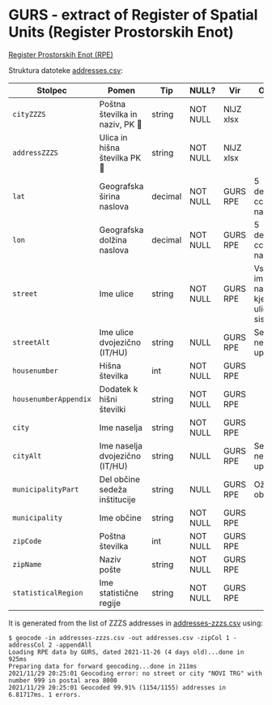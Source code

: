# GURS - extract of Register of Spatial Units (Register Prostorskih Enot)

[Register Prostorskih Enot (RPE)](https://podatki.gov.si/dataset/register-prostorskih-enot)

Struktura datoteke [addresses.csv](addresses.csv):

| Stolpec               | Pomen                              | Tip     | NULL?    | Vir       | Opomba                                       |
|-----------------------|------------------------------------|---------|----------|-----------|----------------------------------------------|
| `cityZZZS`            | Poštna številka in naziv, PK :key: | string  | NOT NULL | NIJZ xlsx |                                              |
| `addressZZZS`         | Ulica in hišna številka PK :key:   | string  | NOT NULL | NIJZ xlsx |                                              |
| `lat`                 | Geografska širina naslova          | decimal | NOT NULL | GURS RPE  | 5 decimalk, cca 1m natančnost                |
| `lon`                 | Geografska dolžina naslova         | decimal | NOT NULL | GURS RPE  | 5 decimalk, cca 1m natančnost                |
| `street`              | Ime ulice                          | string  | NOT NULL | GURS RPE  | Vsebuje ime naselja kjer ni uličnega sistema |
| `streetAlt`           | Ime ulice dvojezično (IT/HU)       | string  | NULL     | GURS RPE  | Se (še?) ne uporablja                        |
| `housenumber`         | Hišna številka                     | int     | NOT NULL | GURS RPE  |                                              |
| `housenumberAppendix` | Dodatek k hišni številki           | string  | NOT NULL | GURS RPE  |                                              |
| `city`                | Ime naselja                        | string  | NOT NULL | GURS RPE  |                                              |
| `cityAlt`             | Ime naselja dvojezično (IT/HU)     | string  | NULL     | GURS RPE  | Se (še?) ne uporablja                        |
| `municipalityPart`    | Del občine sedeža inštitucije      | string  | NULL     | GURS RPE  | Ožji del občine                              |
| `municipality`        | Ime občine                         | string  | NOT NULL | GURS RPE  |                                              |
| `zipCode`             | Poštna številka                    | int     | NOT NULL | GURS RPE  |                                              |
| `zipName`             | Naziv pošte                        | string  | NOT NULL | GURS RPE  |                                              |
| `statisticalRegion`   | Ime statistične regije             | string  | NOT NULL | GURS RPE  |                                              |

It is generated from the list of ZZZS addresses in [addresses-zzzs.csv](addresses-zzzs.csv) using:

```
$ geocode -in addresses-zzzs.csv -out addresses.csv -zipCol 1 -addressCol 2 -appendAll
Loading RPE data by GURS, dated 2021-11-26 (4 days old)...done in 925ms
Preparing data for forward geocoding...done in 211ms
2021/11/29 20:25:01 Geocoding error: no street or city "NOVI TRG" with number 999 in postal area 8000
2021/11/29 20:25:01 Geocoded 99.91% (1154/1155) addresses in 6.81717ms. 1 errors.
```
